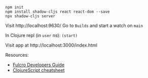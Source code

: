 ```
npm init
npm install shadow-cljs react react-dom --save
npx shadow-cljs server
```

Visit http://localhost:9630/
Go to `Builds` and start a watch on `main`

In Clojure repl (in `user` ns): `(start)`

Visit app at http://localhost:3000/index.html

Resources:
- [Fulcro Developers Guide](http://book.fulcrologic.com/fulcro3)
- [ClojureScript cheatsheet](https://cljs.info/cheatsheet/)
